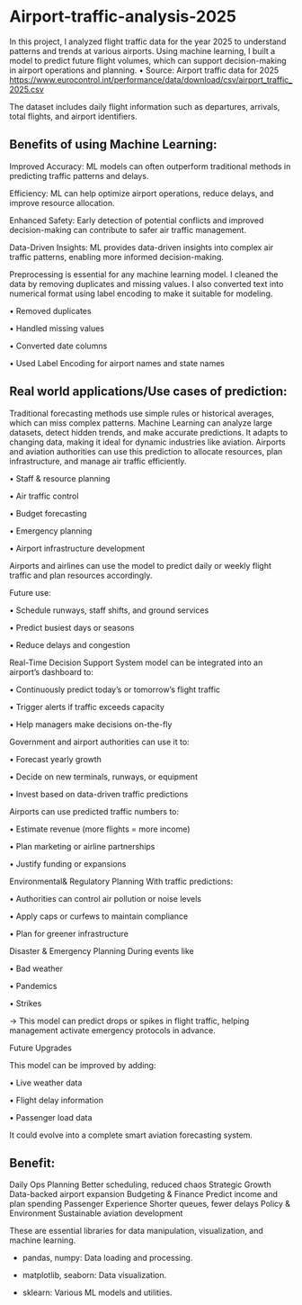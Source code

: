 # Airport-traffic-analysis-2025
In this project, I analyzed flight traffic data for the year 2025 to understand patterns and trends at various airports. Using machine learning, I built a model to predict future flight volumes, which can support decision-making in airport operations and planning. • Source: Airport traffic data for 2025 https://www.eurocontrol.int/performance/data/download/csv/airport_traffic_2025.csv

The dataset includes daily flight information such as departures, arrivals, total flights, and airport identifiers.

Benefits of using Machine Learning:
---------------------------------
Improved Accuracy: ML models can often outperform traditional methods in predicting traffic patterns and delays.

Efficiency: ML can help optimize airport operations, reduce delays, and improve resource allocation.

Enhanced Safety: Early detection of potential conflicts and improved decision-making can contribute to safer air traffic management.

Data-Driven Insights: ML provides data-driven insights into complex air traffic patterns, enabling more informed decision-making.

Preprocessing is essential for any machine learning model. I cleaned the data by removing duplicates and missing values. I also converted text into numerical format using label encoding to make it suitable for modeling.

• Removed duplicates

• Handled missing values

• Converted date columns

• Used Label Encoding for airport names and state names

Real world applications/Use cases of prediction:
------------------------------------------------
Traditional forecasting methods use simple rules or historical averages, which can miss complex patterns. Machine Learning can analyze large datasets, detect hidden trends, and make accurate predictions. It adapts to changing data, making it ideal for dynamic industries like aviation. Airports and aviation authorities can use this prediction to allocate resources, plan infrastructure, and manage air traffic efficiently.

• Staff & resource planning

• Air traffic control

• Budget forecasting

• Emergency planning

• Airport infrastructure development

Airports and airlines can use the model to predict daily or weekly flight traffic and plan resources accordingly.

Future use:

• Schedule runways, staff shifts, and ground services

• Predict busiest days or seasons

• Reduce delays and congestion

Real-Time Decision Support System  model can be integrated into an airport’s dashboard to:

• Continuously predict today’s or tomorrow’s flight traffic

• Trigger alerts if traffic exceeds capacity

• Help managers make decisions on-the-fly

Government and airport authorities can use it to:

• Forecast yearly growth

• Decide on new terminals, runways, or equipment

• Invest based on data-driven traffic predictions

Airports can use predicted traffic numbers to:

• Estimate revenue (more flights = more income)

• Plan marketing or airline partnerships

• Justify funding or expansions

Environmental& Regulatory Planning With traffic predictions:

• Authorities can control air pollution or noise levels

• Apply caps or curfews to maintain compliance

• Plan for greener infrastructure

Disaster & Emergency Planning During events like

• Bad weather

• Pandemics

• Strikes

→ This model can predict drops or spikes in flight traffic, helping management activate emergency protocols in advance.

Future Upgrades

This model can be improved by adding:

• Live weather data

• Flight delay information

• Passenger load data

It could evolve into a complete smart aviation forecasting system.

Benefit:
---------
Daily Ops Planning
  Better scheduling, reduced chaos
Strategic Growth
  Data-backed airport expansion
Budgeting & Finance Predict
   income and plan spending
Passenger Experience
  Shorter queues, fewer delays
Policy & Environment
       Sustainable aviation development
       
These are essential libraries for data manipulation, visualization, and machine learning.

*  pandas, numpy: Data loading and processing.

*  matplotlib, seaborn: Data visualization.

* sklearn: Various ML models and utilities.
